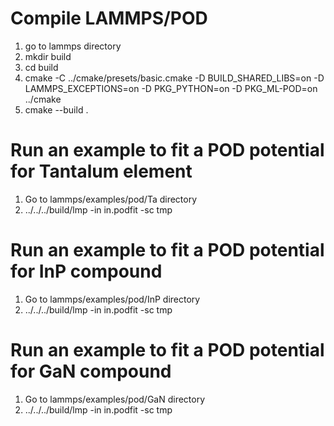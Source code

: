 # Compile LAMMPS/POD 

  1. go to lammps directory
  2. mkdir build
  3. cd build
  4. cmake -C ../cmake/presets/basic.cmake -D BUILD_SHARED_LIBS=on -D LAMMPS_EXCEPTIONS=on -D PKG_PYTHON=on -D PKG_ML-POD=on ../cmake
  5. cmake --build .

# Run an example to fit a POD potential for Tantalum element

  1. Go to lammps/examples/pod/Ta directory
  2.  ../../../build/lmp -in in.podfit -sc tmp

# Run an example to fit a POD potential for InP compound 

  1. Go to lammps/examples/pod/InP directory
  2.  ../../../build/lmp -in in.podfit -sc tmp

# Run an example to fit a POD potential for GaN compound 

  1. Go to lammps/examples/pod/GaN directory
  2.  ../../../build/lmp -in in.podfit -sc tmp
